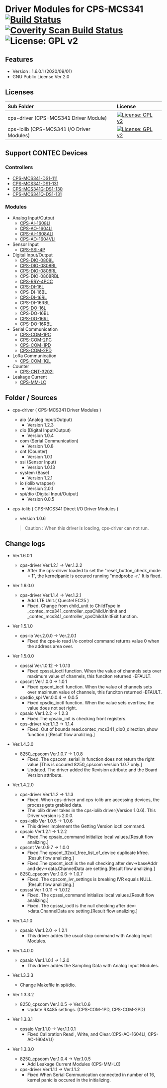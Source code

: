 # Driver Modules for CPS-MCS341 [![Build Status](https://travis-ci.org/CONPROSYS/LINUX-SDK_driver.svg?branch=master)](https://travis-ci.org/CONPROSYS/LINUX-SDK_driver) [![Coverity Scan Build Status](https://img.shields.io/coverity/scan/18149.svg)](https://scan.coverity.com/projects/conprosys-linux-sdk_driver) ![License: GPL v2](https://img.shields.io/badge/License-GPL%20v2-blue.svg) 

## Features
* Version : 1.6.0.1 (2020/09/01)
* GNU Public License Ver 2.0

## Licenses

|Sub Folder| License |
|:---|:---|
|cps-driver (CPS-MCS341 Driver Module) | [![License: GPL v2](https://img.shields.io/badge/License-GPL%20v2-blue.svg)](https://github.com/CONPROSYS/LINUX-SDK_driver/blob/master/cps-drivers/gpl-2.0.txt) |
|cps-iolib (CPS-MCS341 I/O Driver Modules)| [![License: GPL v2](https://img.shields.io/badge/License-GPL%20v2-blue.svg)](https://github.com/CONPROSYS/LINUX-SDK_driver/blob/master/cps-iolib/gpl-2.0.txt) |

## Support CONTEC Devices
### Controllers
* [CPS-MCS341-DS1-111](https://www.contec.com/en/products-services/daq-control/iiot-conprosys/m2m-controller/cps-mcs341-ds1-111/price/)
* [CPS-MCS341-DS1-131](https://www.contec.com/en/products-services/daq-control/iiot-conprosys/m2m-controller/cps-mcs341-ds1-131/price/)
* [CPS-MCS341G-DS1-130](https://www.contec.com/en/products-services/daq-control/iiot-conprosys/m2m-controller/cps-mcs341g-ds1-130/price/)
* [CPS-MCS341Q-DS1-131](https://www.contec.com/en/products-services/daq-control/iiot-conprosys/m2m-controller/cps-mcs341q-ds1-131/price/)

### Modules
* Analog Input/Output
    * [CPS-AI-1608LI](https://www.contec.com/en/products-services/daq-control/iiot-conprosys/cps-io-module/cps-ai-1608li/price/)
    * [CPS-AO-1604LI](https://www.contec.com/en/products-services/daq-control/iiot-conprosys/cps-io-module/cps-ao-1604li/price/)
    * [CPS-AI-1608ALI](https://www.contec.com/en/products-services/daq-control/iiot-conprosys/cps-io-module/cps-ai-1608ali/price/)
    * [CPS-AO-1604VLI](https://www.contec.com/en/products-services/daq-control/iiot-conprosys/cps-io-module/cps-ao-1604vli/price/)
* Sensor Input
    * [CPS-SSI-4P](https://www.contec.com/en/products-services/daq-control/iiot-conprosys/cps-io-module/cps-ssi-4p/price/)
* Digital Input/Output
    * [CPS-DIO-0808L](https://www.contec.com/en/products-services/daq-control/iiot-conprosys/cps-io-module/cps-dio-0808l/price/)
    * [CPS-DIO-0808BL](https://www.contec.com/en/products-services/daq-control/iiot-conprosys/cps-io-module/cps-dio-0808bl/price/)
    * [CPS-DIO-0808RL](https://www.contec.com/en/products-services/daq-control/iiot-conprosys/cps-io-module/cps-dio-0808rl/price/)
    * CPS-DIO-0808RBL
    * [CPS-RRY-4PCC](https://www.contec.com/en/products-services/daq-control/iiot-conprosys/cps-io-module/cps-rry-4pcc/price/)
    * [CPS-DI-16L](https://www.contec.com/en/products-services/daq-control/iiot-conprosys/cps-io-module/cps-di-16l/price/)
    * CPS-DI-16BL
    * [CPS-DI-16RL](https://www.contec.com/en/products-services/daq-control/iiot-conprosys/cps-io-module/cps-di-16rl/price/)
    * CPS-DI-16RBL
    * [CPS-DO-16L](https://www.contec.com/en/products-services/daq-control/iiot-conprosys/cps-io-module/cps-do-16l/price/)
    * CPS-DO-16BL
    * [CPS-DO-16RL](https://www.contec.com/en/products-services/daq-control/iiot-conprosys/cps-io-module/cps-do-16rl/price/)
    * CPS-DO-16RBL
* Serial Communication
    * [CPS-COM-1PC](https://www.contec.com/en/products-services/daq-control/iiot-conprosys/cps-io-module/cps-com-1pc/price/)
    * [CPS-COM-2PC](https://www.contec.com/en/products-services/daq-control/iiot-conprosys/cps-io-module/cps-com-2pc/price/)
    * [CPS-COM-1PD](https://www.contec.com/en/products-services/daq-control/iiot-conprosys/cps-io-module/cps-com-1pd/price/)
    * [CPS-COM-2PD](https://www.contec.com/en/products-services/daq-control/iiot-conprosys/cps-io-module/cps-com-2pd/price/)
* LoRa Communication
    * [CPS-COM-1QL](https://www.contec.com/en/products-services/daq-control/iiot-conprosys/cps-io-module/cps-com-1ql/price/)
* Counter
    * [CPS-CNT-3202I](https://www.contec.com/en/products-services/daq-control/iiot-conprosys/cps-io-module/cps-cnt-3202i/price/)
* Leakage Current
    * [CPS-MM-LC](https://www.contec.com/en/products-services/daq-control/iiot-conprosys/cps-io-module/cps-mm-lc/price/)

## Folder / Sources
* cps-driver ( CPS-MCS341 Driver Modules )
    * aio (Analog Input/Output)
        * Version 1.2.3
    * dio (Digital Input/Output)
        * Version 1.0.4
    * com (Serial Communication)
        * Version 1.0.8
    * cnt (Counter)
        * Version 1.0.1
    * ssi (Sensor Input)
        * Version 1.0.13
    * system (Base)
        * Version 1.2.1
    * io (iolib wrapper)
        * Version 2.0.1         
    * spi/dio (Digital Input/Output)
        * Version 0.0.5

* cps-iolib ( CPS-MCS341 Direct I/O Driver Modules )
    * version 1.0.6
    
    > Caution : When this driver is loading, cps-driver can not run. 


## Change logs

* Ver.1.6.0.1
    * cps-driver Ver.1.2.1 -> Ver.1.2.2
        * After the cps-driver loaded to set the "reset_button_check_mode = 1", the kernelpanic is occured running "modprobe -r."
            It is fixed.

* Ver 1.6.0.0
    * cps-driver Ver.1.1.4 -> Ver.1.2.1
        * Add LTE Unit.( Quectel EC25 )    
        * Fixed. Change  from child_unit to ChildType in _contec_mcs341_controller_cpsChildUnitInit and _contec_mcs341_controller_cpsChildUnitExit function.

* Ver 1.5.1.0
    * cps-io Ver.2.0.0 -> Ver.2.0.1
        * Fixed the cps-io read i/o control command returns value 0 when  the address area over. 

* Ver 1.5.0.0
    * cpsssi Ver.1.0.12 -> 1.0.13
        * Fixed cpsssi_ioctl function. When the value of channels sets over maximum value of channels, this funciton returned -EFAULT.
    * cpscnt Ver.1.0.0 -> 1.0.1
        * Fixed cpscnt_ioctl function. When the value of channels sets over maximum value of channels, this funciton returned -EFAULT.
    * cpsdio_spi Ver.0.0.4 -> 0.0.5
        * Fixed cpsdio_ioctl function. When the value sets overflow, the value does not set right.
    * cpsaio Ver.1.2.2 -> 1.2.3
        * Fixed.The cpsaio_init is checking front registers.
    * cps-driver Ver.1.1.3 -> 1.1.4
        * Fixed. Out of bounds read.contec_mcs341_dio0_direction_show function.)  [Result flow analizing.]

* Ver.1.4.3.0
    * 8250_cpscom Ver.1.0.7 -> 1.0.8
        * Fixed. The cpscom_serial_in function does not return the right value.[This is occured 8250_cpscom version 1.0.7 only.]
        * Updated. The driver added the Revision attribute and the Board Version attribute. 
* Ver.1.4.2.0
    * cps-driver Ver.1.1.2 -> 1.1.3
        * Fixed. When cps-driver and cps-iolib are accessing devices, the process gets grabled data.
        * The iolib driver takes in the cps-iolib driver(Version 1.0.6). This Driver version is 2.0.0.
    * cps-iolib Ver 1.0.5 -> 1.0.6
        * This driver implement the Getting Version ioctl command.
    * cpsaio Ver.1.2.1 -> 1.2.2
        * Fixed.The cpsaio_command initialize local values.[Result flow analizing.]
    * cpscnt Ver.0.9.7 -> 1.0.0
        * Fixed.The cpscnt_32xxI_free_list_of_device duplicate kfree.[Result flow analizing.]
        * Fixed.The cpscnt_ioctl is the null checking after dev->baseAddr and dev->data.ChannelData are setting.[Result flow analizing.]
    * 8250_cpscom Ver.1.0.6 -> 1.0.7
        * Fixed. The cpscom_ivr_settings is breaking IVR equals NULL.[Result flow analizing.]
    * cpsssi Ver 1.0.11 -> 1.0.12
        * Fixed. The cpsssi_command initialize local values.[Result flow analizing.]
        * Fixed. The cpsssi_ioctl is the null checking after dev->data.ChannelData are setting.[Result flow analizing.]
* Ver.1.4.1.0
    * cpsaio Ver.1.2.0 -> 1.2.1
        * This driver addes the usual stop command with Analog Input Modules.
* Ver.1.4.0.0
    * cpsaio Ver.1.1.0.1 -> 1.2.0
        * This driver addes the Sampling Data with Analog Input Modules.
* Ver.1.3.3.3
    * Change Makefile in spi/dio.
* Ver 1.3.3.2
    * 8250_cpscom Ver.1.0.5 -> Ver.1.0.6
        * Update RX485 settings. (CPS-COM-1PD, CPS-COM-2PD)
* Ver 1.3.3.1
    * cpsaio Ver.1.1.0 -> Ver.1.1.0.1
        * Fixed Calibration Read , Write, and Clear.(CPS-AO-1604LI, CPS-AO-1604VLI)
* Ver 1.3.3.0
    * 8250_cpscom Ver.1.0.4 -> Ver.1.0.5
        * Add Leakage Current Modules (CPS-MM-LC)
    * cps-driver Ver.1.1.1 -> Ver.1.1.2
        * Fixed When Serial Communication connected in number of 16, kernel panic is occured in the initializing.
